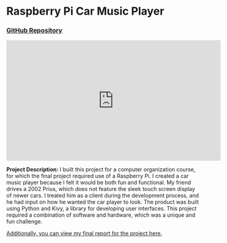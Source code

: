 # Raspberry Pi Car Music Player
### <a href="https://github.com/sarafiskray/Pi-Car-Music-Player" target="_blank">GitHub Repository</a>

<iframe width="560" height="315" src="https://www.youtube.com/embed/ZqPi7cyNUVQ" frameborder="0" allow="accelerometer; autoplay; clipboard-write; encrypted-media; gyroscope; picture-in-picture" allowfullscreen></iframe>

<!--

<img src="images/piplayer.png?raw=true" width="100%" />
Raspberry Pi Car Player in use.  <a href="https://www.youtube.com/watch?v=ZqPi7cyNUVQ" target="_blank">Watch the full video on YouTube.</a>

-->


**Project Description:**
I built this project for a computer organization course, for which the final project required use of a Raspberry Pi.  I created a car music player because I felt it would be both fun and functional.  My friend drives a 2002 Prius, which does not feature the sleek touch screen display of newer cars.  I treated him as a client during the development process, and he had input on how he wanted the car player to look.  The product was built using Python and Kivy, a library for developing user interfaces.  This project required a combination of software and hardware, which was a unique and fun challenge.


<a href="/pdf/CS121_FinalReport.pdf" target="_blank">Additionally, you can view my final report for the project here.</a>


